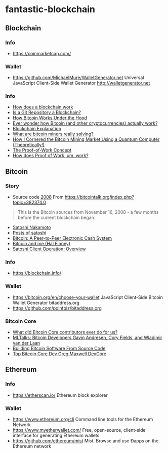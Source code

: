# fantastic-blockchain

## Blockchain

### Info

- https://coinmarketcap.com/

### Wallet

- https://github.com/MichaelMure/WalletGenerator.net Universal JavaScript Client-Side Wallet Generator http://walletgenerator.net

### Info

- [How does a blockchain work](https://www.youtube.com/watch?v=SSo_EIwHSd4)
- [Is a Git Repository a Blockchain?](https://medium.com/@shemnon/is-a-git-repository-a-blockchain-35cb1cd2c491)
- [How Bitcoin Works Under the Hood](https://www.youtube.com/watch?v=Lx9zgZCMqXE&t=9s)
- [Ever wonder how Bitcoin (and other cryptocurrencies) actually work?](https://www.youtube.com/watch?v=bBC-nXj3Ng4)
- [Blockchain Explanation](https://www.youtube.com/watch?v=J-ab9was1p0)
- [What are bitcoin miners really solving?](https://bitcoin.stackexchange.com/questions/8031/what-are-bitcoin-miners-really-solving)
- [How I Cornered the Bitcoin Mining Market Using a Quantum Computer (Theoretically!)](https://hackernoon.com/how-i-cornered-the-bitcoin-mining-market-using-a-quantum-computer-9e5dceba9f92)
- [The Proof-of-Work Concept ](http://nakamotoinstitute.org/mempool/the-proof-of-work-concept/)
- [How does Proof of Work, um, work?](https://decentralize.today/how-does-proof-of-work-um-work-f44642b24215)

## Bitcoin

### Story

- Source code [2008](https://github.com/onmyway133/fantastic-bitcoin/tree/master/2008)
From https://bitcointalk.org/index.php?topic=382374.0
> This is the Bitcoin sources from November 16, 2008 - a few months before the current blockchain began. 
- [Satoshi Nakamoto](https://en.wikipedia.org/wiki/Satoshi_Nakamoto)
- [Posts of satoshi](https://bitcointalk.org/index.php?action=profile;u=3;sa=showPosts)
- [Bitcoin: A Peer-to-Peer Electronic Cash System](http://bitcoin.org/bitcoin.pdf)
- [Bitcoin and me (Hal Finney)](https://bitcointalk.org/index.php?topic=155054.0)
- [Satoshi Client Operation: Overview](https://bitcointalk.org/index.php?topic=41718.0)

### Info

- https://blockchain.info/

### Wallet

- https://bitcoin.org/en/choose-your-wallet JavaScript Client-Side Bitcoin Wallet Generator bitaddress.org
- https://github.com/pointbiz/bitaddress.org 

### Bitcoin Core

- [What did Bitcoin Core contributors ever do for us?](https://medium.com/@jfnewbery/what-did-bitcoin-core-contributors-ever-do-for-us-39fc2fedb5ef)
- [MLTalks: Bitcoin Developers Gavin Andresen, Cory Fields, and Wladimir van der Laan](https://www.youtube.com/watch?v=MGiv-OuIA5I)
- [Building Bitcoin Software From Source Code](https://www.youtube.com/watch?v=X6jtpe2_kUc)
- [Top Bitcoin Core Dev Greg Maxwell DevCore](https://www.youtube.com/watch?v=RguZ0_nmSPw)

## Ethereum

### Info

- https://etherscan.io/ Ethereum block explorer

### Wallet

- https://www.ethereum.org/cli Command line tools for the Ethereum Network
- https://www.myetherwallet.com/ Free, open-source, client-side interface for generating Ethereum wallets
- https://github.com/ethereum/mist Mist. Browse and use Ðapps on the Ethereum network
